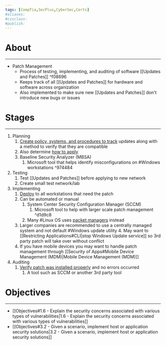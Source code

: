 ```yaml
---
tags: [CompTia,SecPlus,CyberSec,Certs]
#aliases:
#cssclass:
#publish:
---
```


# About
---
- Patch Management
	- Process of testing, implementing, and auditing of software [[Updates and Patches]] ^f08696
	- Keeps track of all [[Updates and Patches]] for hardware and software across organization
	- Also implemented to make sure new [[Updates and Patches]] don't introduce new bugs or issues

# Stages
---
1. Planning
	1. <u>Create policy, systems, and procedures to track</u> updates along with a method to verify that they are compatible
	2. Also determine <u>how to apply</u>
	3. Baseline Security Analyzer (MBSA)
		1. Microsoft tool that helps identify misconfigurations on #Windows  workstations ^974484
2. Testing
	1. Test [[Updates and Patches]] before applying to new network
	2. Create small test network/lab
3. Implementing
	1. <u>Deploy</u> to all workstations that need the patch
	2. Can be automated or manual
		1. System Center Security Configuration Manager (SCCM)
			1. Microsoft tool to help with larger scale patch management ^d1d9c8
		2. Many #Linux OS uses <u>packet managers</u> instead
	3. Larger companies are recommended to use a centrally managed system and not default #Windows  update utility
		4. May want to [[Restricting Applications#CLI|stop Windows Update service]] so 3rd party patch will take over without conflict
	4. If you have mobile devices you may want to handle patch management through [[Security of Apps#Mobile Device Management (MDM)|Mobile Device Management (MDM)]]
4. Auditing
	1. <u>Verify patch was installed properly</u> and no errors occurred
		1. A tool such as SCCM or another 3rd party tool

# Objectives
---
- [[Objectives#1.6 - Explain the security concerns associated with various types of vulnerabilities|1.6 - Explain the security concerns associated with various types of vulnerabilities]]
- [[Objectives#3.2 - Given a scenario, implement host or application security solutions|3.2 - Given a scenario, implement host or application security solutions]]